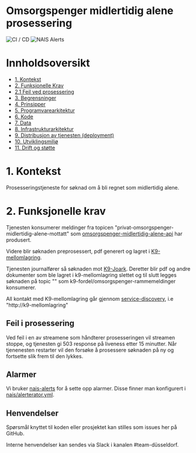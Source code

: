 # Omsorgspenger midlertidig alene prosessering

![CI / CD](https://github.com/navikt/omsorgspenger-midlertidig-alene-prosessering/workflows/CI%20/%20CD/badge.svg)
![NAIS Alerts](https://github.com/navikt/omsorgspenger-midlertidig-alene-prosessering/workflows/Alerts/badge.svg)

# Innholdsoversikt
* [1. Kontekst](#1-kontekst)
* [2. Funksjonelle Krav](#2-funksjonelle-krav)
* [2.1 Feil ved prosessering](#feil-i-prosessering)
* [3. Begrensninger](#3-begrensninger)
* [4. Prinsipper](#4-prinsipper)
* [5. Programvarearkitektur](#5-programvarearkitektur)
* [6. Kode](#6-kode)
* [7. Data](#7-data)
* [8. Infrastrukturarkitektur](#8-infrastrukturarkitektur)
* [9. Distribusjon av tjenesten (deployment)](#9-distribusjon-av-tjenesten-deployment)
* [10. Utviklingsmiljø](#10-utviklingsmilj)
* [11. Drift og støtte](#11-drift-og-sttte)

# 1. Kontekst
Prosesseringstjeneste for søknad om å bli regnet som midlertidig alene.

# 2. Funksjonelle krav
Tjenesten konsumerer meldinger fra topicen "privat-omsorgspenger-midlertidig-alene-mottatt" som 
[omsorgspenger-midlertidig-alene-api](https://github.com/navikt/omsorgspenger-midlertidig-alene-api) har produsert. 

Videre blir søknaden preprosessert, pdf generert og lagret i [K9-mellomlagring](https://github.com/navikt/k9-mellomlagring). 

Tjenesten journalfører så søknaden mot [K9-Joark](https://github.com/navikt/k9-joark). Deretter blir pdf og andre dokumenter som ble lagret 
i k9-mellomlagring slettet og til slutt legges søknaden på topic "" som 
k9-fordel/omsorgspenger-rammemeldinger konsumerer.

All kontakt med K9-mellomlagring går gjennom [service-discovery](https://doc.nais.io/clusters/team-namespaces#service-discovery-in-kubernetes), i.e "http://k9-mellomlagring"

## Feil i prosessering
Ved feil i en av streamene som håndterer prosesseringen vil streamen stoppe, og tjenesten gi 503 response på liveness etter 15 minutter.
Når tjenenesten restarter vil den forsøke å prosessere søknaden på ny og fortsette slik frem til den lykkes.

## Alarmer
Vi bruker [nais-alerts](https://doc.nais.io/observability/alerts) for å sette opp alarmer. Disse finner man konfigurert i [nais/alerterator.yml](nais/alerterator.yml).

## Henvendelser
Spørsmål knyttet til koden eller prosjektet kan stilles som issues her på GitHub.

Interne henvendelser kan sendes via Slack i kanalen #team-düsseldorf.
